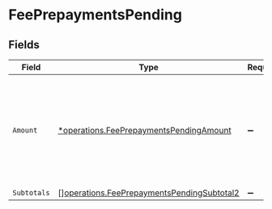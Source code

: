 # FeePrepaymentsPending


## Fields

| Field                                                                                                    | Type                                                                                                     | Required                                                                                                 | Description                                                                                              |
| -------------------------------------------------------------------------------------------------------- | -------------------------------------------------------------------------------------------------------- | -------------------------------------------------------------------------------------------------------- | -------------------------------------------------------------------------------------------------------- |
| `Amount`                                                                                                 | [*operations.FeePrepaymentsPendingAmount](../../models/operations/feeprepaymentspendingamount.md)        | :heavy_minus_sign:                                                                                       | In v2 endpoints, monetary amounts are represented as objects with a `currency` and `value` field.        |
| `Subtotals`                                                                                              | [][operations.FeePrepaymentsPendingSubtotal2](../../models/operations/feeprepaymentspendingsubtotal2.md) | :heavy_minus_sign:                                                                                       | N/A                                                                                                      |
